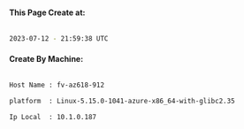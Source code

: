 
   
#### This Page Create at:

```bash

2023-07-12 - 21:59:38 UTC

```

#### Create By Machine:

```bash

Host Name : fv-az618-912

platform  : Linux-5.15.0-1041-azure-x86_64-with-glibc2.35

Ip Local  : 10.1.0.187

```


